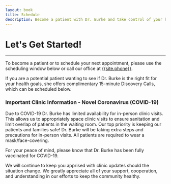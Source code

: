 ```yaml
---
layout: book
title: Schedule
description: Become a patient with Dr. Burke and take control of your health today! Take advantage of a complimentary meet and greet appointment with Dr. Tara Burke, NMD.
---
```

<div>
    <h1>Let's Get Started!</h1>
</div>

***

To become a patient or to schedule your next appointment, please use the scheduling window below or call our office at <a href="tel:+{{site.functionalPhone}}">{{site.phone}}</a>. 

If you are a potential patient wanting to see if Dr. Burke is the right fit for your health goals, she offers complimentary 15-minute Discovery Calls, which can be scheduled below.

<div markdown="1" class="bg-notice">
<div markdown="1" class="notice">

### Important Clinic Information - Novel Coronavirus (COVID-19)
Due to COVID-19 Dr. Burke has limited availability for in-person clinic visits. This allows us to appropriately space clinic visits to ensure sanitation and limit overlap of patients in the waiting room. Our top priority is keeping our patients and families safe! Dr. Burke will be taking extra steps and precautions for in-person visits. All patients are required to wear a mask/face-covering.

For your peace of mind, please know that Dr. Burke has been fully vaccinated for COVID-19.

We will continue to keep you apprised with clinic updates should the situation change. We greatly appreciate all of your support, cooperation, and understanding in our efforts to keep the community healthy.
 </div>
 </div>

